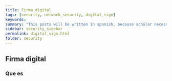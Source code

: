 ```yaml
---
title: Firma digital
tags: [security, network_security, digital_sign]
keywords:
summary: "This posts will be written in spanish, because scholar necessities."
sidebar: security_sidebar
permalink: digital_sign.html
folder: security
---
```

## Firma digital
### Que es
